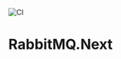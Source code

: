 ![CI](https://github.com/sanych-sun/RabbitMQ.Next/actions/workflows/master.yml/badge.svg)

# RabbitMQ.Next
